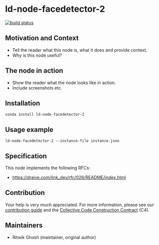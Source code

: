 # ld-node-facedetector-2

[![build status](https://gitlab.com/link.developers.beta/ld-node-facedetector-2/badges/master/build.svg)](https://gitlab.com/link.developers.beta/ld-node-facedetector-2/commits/master)

## Motivation and Context

- Tell the reader what this node is, what it does and provide context.
- Why is this node useful?

## The node in action

- Show the reader what the node looks like in action.
- Include screenshots etc.

## Installation

```
conda install ld-node-facedetector-2
```

## Usage example

```
ld-node-facedetector-2 --instance-file instance.json
```

## Specification

This node implements the following RFCs:
- https://draive.com/link_dev/rfc/026/README/index.html

## Contribution

Your help is very much appreciated. For more information, please see our [contribution guide](./CONTRIBUTING.md) and the [Collective Code Construction Contract](https://gitlab.com/link.developers/RFC/blob/master/001/README.md) (C4).

## Maintainers

- Ritwik Ghosh (maintainer, original author)
